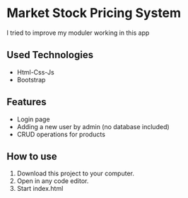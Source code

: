 # Market Stock Pricing System
I tried to improve my moduler working in this app
## Used Technologies
- Html-Css-Js
- Bootstrap

## Features
- Login page
- Adding a new user by admin (no database included)
- CRUD operations for products
 
## How to use
1. Download this project to your computer.
2. Open in any code editor.
3. Start index.html
